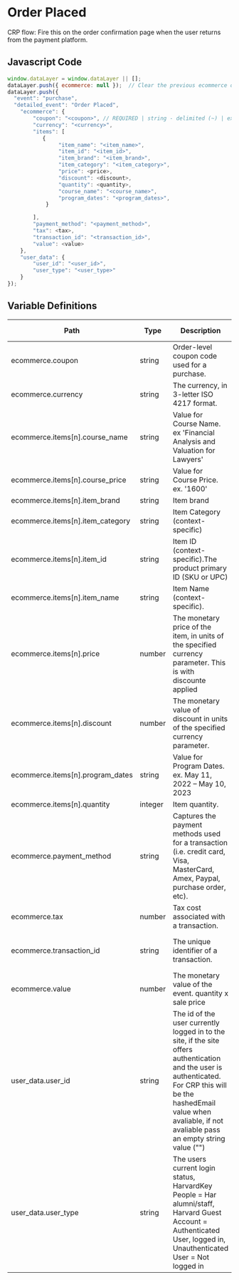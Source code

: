 # Order Placed

CRP flow: Fire this on the order confirmation page when the user returns from the payment platform.

### 

## Javascript Code
```js
window.dataLayer = window.dataLayer || [];
dataLayer.push({ ecommerce: null });  // Clear the previous ecommerce object.
dataLayer.push({
  "event": "purchase",
  "detailed_event": "Order Placed",
    "ecommerce": {
        "coupon": "<coupon>", // REQUIRED | string - delimited (~) | ex. couponName1~couponName2~couponName3
        "currency": "<currency>",
        "items": [
           {
                "item_name": "<item_name>",
                "item_id": "<item_id>",
                "item_brand": "<item_brand>",
                "item_category": "<item_category>",
                "price": <price>,
                "discount": <discount>,
                "quantity": <quantity>,
                "course_name": "<course_name>",
                "program_dates": "<program_dates>",
            }

        ],
        "payment_method": "<payment_method>",
        "tax": <tax>,
        "transaction_id": "<transaction_id>",
        "value": <value>
    }, 
    "user_data": {
        "user_id": "<user_id>",
        "user_type": "<user_type>"
    }
});
```

## Variable Definitions

|Path|Type|Description|Example|Pattern|Min Length|Max Length|Minimum|Maximum|Multiple Of|
| --- | --- | --- | --- | --- | --- | --- | --- | --- | --- |
|ecommerce.coupon|string|Order-level coupon code used for a purchase.|summer\_fun, couponName1~couponName2~couponName3|||||||
|ecommerce.currency|string|The currency, in 3-letter ISO 4217 format.||||||||
|ecommerce.items[n].course_name|string|Value for Course Name. ex 'Financial Analysis and Valuation for Lawyers'|Financial Analysis and Valuation for Lawyers, Data Privacy and Technology|||||||
|ecommerce.items[n].course_price|string|Value for Course Price. ex. '1600'|1600, 945, 125.00|||||||
|ecommerce.items[n].item_brand|string|Item brand|Harvard Online|||||||
|ecommerce.items[n].item_category|string|Item Category \(context-specific\)|Include course categories similar to grouping on Harvard Online, if available|||||||
|ecommerce.items[n].item_id|string|Item ID \(context-specific\).The product primary ID \(SKU or UPC\)|Clotho_id for course|||||||
|ecommerce.items[n].item_name|string|Item Name \(context-specific\).|Same value as Course Name|||||||
|ecommerce.items[n].price|number|The monetary price of the item, in units of the specified currency parameter. This is with discounte applied|9.99|||||||
|ecommerce.items[n].discount|number|The monetary value of discount in units of the specified currency parameter.|2.00|||||||
|ecommerce.items[n].program_dates|string|Value for Program Dates. ex. May 11, 2022 – May 10, 2023|May 11, 2022 – May 10, 2023|||||||
|ecommerce.items[n].quantity|integer|Item quantity.|1|||||||
|ecommerce.payment_method|string|Captures the payment methods used for a transaction \(i.e. credit card, Visa, MasterCard, Amex, Paypal, purchase order, etc\).|Credit Card, PayPal, Mastercard, Visa, Amex, Discover|||||||
|ecommerce.tax|number|Tax cost associated with a transaction.|1.11|||||||
|ecommerce.transaction_id|string|The unique identifier of a transaction.|T\_12345, 19283j2nm9jdjs|^[a-zA-Z0-9]{6,20}$|6|20||||
|ecommerce.value|number|The monetary value of the event. quantity x sale price|7.77, 239.55, 659|||||||
|user_data.user_id|string|The id of the user currently logged in to the site, if the site offers authentication and the user is authenticated. For CRP this will be the hashedEmail value when avaliable, if not avaliable pass an empty string value ("")|ba7816bf8f01cfea414140de5dae2223b00361a396177a9cb410ff61f20015ad|||||||
|user_data.user_type|string|The users current login status, HarvardKey People = Har alumni/staff, Harvard Guest Account = Authenticated User, logged in, Unauthenticated User = Not logged in | HarvardKey, Harvard Guest Account, Unauthenticated User|||||||

